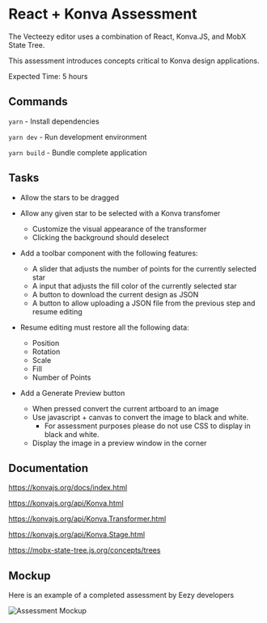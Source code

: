 # React + Konva Assessment

The Vecteezy editor uses a combination of React, Konva.JS, and MobX State Tree.

This assessment introduces concepts critical to Konva design applications.

Expected Time: 5 hours

## Commands

`yarn` - Install dependencies

`yarn dev` - Run development environment

`yarn build` - Bundle complete application

## Tasks

- Allow the stars to be dragged

- Allow any given star to be selected with a Konva transfomer

  - Customize the visual appearance of the transformer
  - Clicking the background should deselect

- Add a toolbar component with the following features:

  - A slider that adjusts the number of points for the currently selected star
  - A input that adjusts the fill color of the currently selected star
  - A button to download the current design as JSON
  - A button to allow uploading a JSON file from the previous step and resume editing

- Resume editing must restore all the following data:

  - Position
  - Rotation
  - Scale
  - Fill
  - Number of Points

- Add a Generate Preview button

  - When pressed convert the current artboard to an image
  - Use javascript + canvas to convert the image to black and white.
    - For assessment purposes please do not use CSS to display in black and white.
  - Display the image in a preview window in the corner

## Documentation

https://konvajs.org/docs/index.html

https://konvajs.org/api/Konva.html

https://konvajs.org/api/Konva.Transformer.html

https://konvajs.org/api/Konva.Stage.html

https://mobx-state-tree.js.org/concepts/trees

## Mockup

Here is an example of a completed assessment by Eezy developers

![Assessment Mockup](https://github.com/eezyinc/react-konva-assessment/raw/master/mockup.png)
